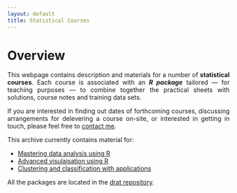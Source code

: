 ```yaml
---
layout: default
title: Statistical Courses
---
```


# Overview
<p align="justify">
This webpage contains description and materials for a number of <strong>statistical courses</strong>. Each course is associated with an <strong><em>R package</em></strong> tailored &mdash; for teaching purposes &mdash; to combine together the practical sheets with solutions, course notes and training data sets.
</p>

<p align="justify">
If you are interested in finding out dates of forthcoming courses, discussing arrangements for delevering a course on-site, or interested in getting in touch, please feel free to <a href="http://osmahmoud.com/aboutme/#contact" target="_blank">contact me</a>.
</p>

This archive currently contains material for:

 * [Mastering data analysis using R](SSCMintroduction)
 * [Advanced visulaisation using R](SSCMggplot2)
 * [Clustering and classification with applications](SSCMbigData)

All the packages are located in the [drat repository](https://github.com/statcourses/drat).
